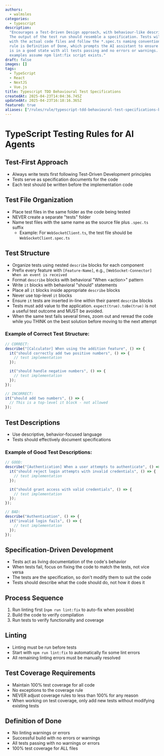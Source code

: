 ```yaml
---
authors:
  - walmsles
categories:
  - typescript
description:
  "Encourages a Test-Driven Design approach, with behaviour-like descriptions.
  The output of the test run should resemble a specification. Tests will be co-located
  with the actual code files and follow the *.spec.ts naming convention. The final
  rule is Definition of Done, which prompts the AI assistant to ensure that the code
  is in a good state with all tests passing and no errors or warnings. Note: Linting
  examples assume npm lint:fix script exists."
draft: false
images: []
tags:
  - TypeScript
  - React
  - NextJS
  - Vue.js
title: Typescript TDD Behavioural Test Specifications
createdAt: 2025-04-23T14:04:36.745Z
updatedAt: 2025-04-23T16:18:16.365Z
featured: true
aliases: ["/rules/rule/typescript-tdd-behavioural-test-specifications-bf2c9985"]
---
```


# TypeScript Testing Rules for AI Agents

## Test-First Approach

- Always write tests first following Test-Driven Development principles
- Tests serve as specification documents for the code
- Each test should be written before the implementation code

## Test File Organization

- Place test files in the same folder as the code being tested
- NEVER create a separate "tests" folder
- Name test files with the same name as the source file plus `.spec.ts` suffix
  - Example: For `WebSocketClient.ts`, the test file should be `WebSocketClient.spec.ts`

## Test Structure

- Organize tests using nested `describe` blocks for each component
- Prefix every feature with `[Feature-Name]`, e.g., `[WebSocket-Connector] When an event is received`
- Format `describe` blocks with behavioral "When \<action\>" pattern
- Write `it` blocks with behavioral "should" statements
- Place all `it` blocks inside appropriate `describe` blocks
- Never use top-level `it` blocks
- Ensure `it` tests are inserted in-line within their parent `describe` blocks
- Tests must add value to the application. `expect(true).toBe(true)` is not a useful test outcome and MUST be avoided.
- When the same test fails several times, zoom out and reread the code while you THINK on the best solution before moving to the next attempt

### Example of Correct Test Structure:

```typescript
// CORRECT:
describe("[Calculator] When using the addition feature", () => {
  it("should correctly add two positive numbers", () => {
    // test implementation
  });

  it("should handle negative numbers", () => {
    // test implementation
  });
});

// INCORRECT:
it("should add two numbers", () => {
  // This is a top-level it block - not allowed
});
```

## Test Descriptions

- Use descriptive, behavior-focused language
- Tests should effectively document specifications

### Example of Good Test Descriptions:

```typescript
// GOOD:
describe("[Authentication] When a user attempts to authenticate", () => {
  it("should reject login attempts with invalid credentials", () => {
    // test implementation
  });

  it("should grant access with valid credentials", () => {
    // test implementation
  });
});

// BAD:
describe("Authentication", () => {
  it("invalid login fails", () => {
    // test implementation
  });
});
```

## Specification-Driven Development

- Tests act as living documentation of the code's behavior
- When tests fail, focus on fixing the code to match the tests, not vice versa
- The tests are the specification, so don't modify them to suit the code
- Tests should describe what the code should do, not how it does it

## Process Sequence

1. Run linting first (`npm run lint:fix` to auto-fix when possible)
2. Build the code to verify compilation
3. Run tests to verify functionality and coverage

## Linting

- Linting must be run before tests
- Start with `npm run lint:fix` to automatically fix some lint errors
- All remaining linting errors must be manually resolved

## Test Coverage Requirements

- Maintain 100% test coverage for all code
- No exceptions to the coverage rule
- NEVER adjust coverage rules to less than 100% for any reason
- When working on test coverage, only add new tests without modifying existing tests

## Definition of Done

- No linting warnings or errors
- Successful build with no errors or warnings
- All tests passing with no warnings or errors
- 100% test coverage for ALL files
